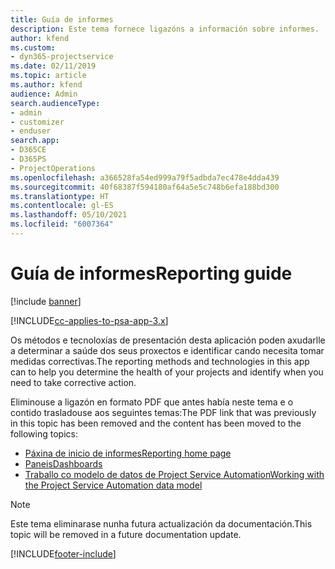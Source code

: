 ```yaml
---
title: Guía de informes
description: Este tema fornece ligazóns a información sobre informes.
author: kfend
ms.custom:
- dyn365-projectservice
ms.date: 02/11/2019
ms.topic: article
ms.author: kfend
audience: Admin
search.audienceType:
- admin
- customizer
- enduser
search.app:
- D365CE
- D365PS
- ProjectOperations
ms.openlocfilehash: a366528fa54ed999a79f5adbda7ec478e4dda439
ms.sourcegitcommit: 40f68387f594180af64a5e5c748b6efa188bd300
ms.translationtype: HT
ms.contentlocale: gl-ES
ms.lasthandoff: 05/10/2021
ms.locfileid: "6007364"
---
```

# <a name="reporting-guide"></a><span data-ttu-id="bd3a9-103">Guía de informes</span><span class="sxs-lookup"><span data-stu-id="bd3a9-103">Reporting guide</span></span>

[!include [banner](../../includes/psa-now-project-operations.md)]

[!INCLUDE[cc-applies-to-psa-app-3.x](../../includes/cc-applies-to-psa-app-3x.md)]

<span data-ttu-id="bd3a9-104">Os métodos e tecnoloxías de presentación desta aplicación poden axudarlle a determinar a saúde dos seus proxectos e identificar cando necesita tomar medidas correctivas.</span><span class="sxs-lookup"><span data-stu-id="bd3a9-104">The reporting methods and technologies in this app can to help you determine the health of your projects and identify when you need to take corrective action.</span></span> 

<span data-ttu-id="bd3a9-105">Eliminouse a ligazón en formato PDF que antes había neste tema e o contido trasladouse aos seguintes temas:</span><span class="sxs-lookup"><span data-stu-id="bd3a9-105">The PDF link that was previously in this topic has been removed and the content has been moved to the following topics:</span></span>

- [<span data-ttu-id="bd3a9-106">Páxina de inicio de informes</span><span class="sxs-lookup"><span data-stu-id="bd3a9-106">Reporting home page</span></span>](../reports-reporting-dynamics-365-project-service.md)
- [<span data-ttu-id="bd3a9-107">Paneis</span><span class="sxs-lookup"><span data-stu-id="bd3a9-107">Dashboards</span></span>](../reports-dashboards.md)
- [<span data-ttu-id="bd3a9-108">Traballo co modelo de datos de Project Service Automation</span><span class="sxs-lookup"><span data-stu-id="bd3a9-108">Working with the Project Service Automation data model</span></span>](../reports-working-project-service-data-model.md)

> [!NOTE]
> <span data-ttu-id="bd3a9-109">Este tema eliminarase nunha futura actualización da documentación.</span><span class="sxs-lookup"><span data-stu-id="bd3a9-109">This topic will be removed in a future documentation update.</span></span> 


[!INCLUDE[footer-include](../../includes/footer-banner.md)]